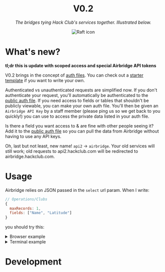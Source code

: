 <h1 align="center">V0.2</h1>
<p align="center"><i>The bridges tying Hack Club's services together. Illustrated below.</i></p>
<p align="center"><img alt="Raft icon" src="https://i.imgur.com/VLgOTmO.png"></a>

# What's new?

**tl;dr this is update with scoped access and special Airbridge API tokens**

V0.2 brings in the concept of [auth files](./auth). You can check out a [starter template](./auth/template.yml) if you want to write your own.

Authenticated vs unauthenticated requests are simplified now. If you don't authenticate your request, you'll automatically be authenticated to the [public auth file](./auth/public.yml). If you need access to fields or tables that shouldn't be publicly viewable, you can make your own auth file. You'll then be given an `Airbridge API Key` by a staff member (please ping us so we get back to you quickly!) you can use to access the private data listed in your auth file.

Is there a field you want access to & are fine with other people seeing it? Add it to the [public auth file](./auth/public.yml) so you can pull the data from Airbridge without having to use any API keys.

Oh, last but not least, new name! `api2` -> `airbridge`. Your old services will still work; old requests to api2.hackclub.com will be redirected to airbridge.hackclub.com.

# Usage

Airbridge relies on JSON passed in the `select` url param. When I write:

```js
// Operations/Clubs
{
  maxRecords: 1,
  fields: ["Name", "Latitude"]
}
```

you should try this:

<details>
<summary>Browser example</summary>

```js
fetch('https://api2.hackclub.com/v0.2/Operations/Clubs?select={"maxRecords":1,"fields":["Name","Latitude"]}').then(res => console.log(res))
```
</details>
<details>
<summary>Terminal example</summary>

```sh
curl 'https://api2.hackclub.com/v0.2/Operations/Clubs?select={"maxRecords":1,"fields":["Name","Latitude"]}'
```
</details>

# Development